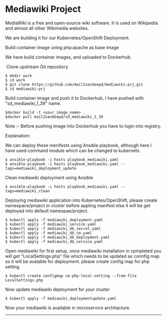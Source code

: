 # Mediawiki Project 

MediaWiki is a free and open-source wiki software. It is used on Wikipedia and almost all other Wikimedia websites.

We are building it for our Kubernetes/OpenShift Deployment.

Build container image uning php:apache as base image

We have build container images, and uploaded to Dockerhub.

 Clone upstream Git repository


    $ mkdir work
    $ cd work
    $ git clone https://github.com/mail2sandeepd/mediawiki-prj.git
    $ cd mediawiki-prj


Build container image and push it to Dockerhub, I have pushed with "sd_mediawiki_1_39" name.

    $docker build -t <your_image_name> .
    $docker pull mail2sandeepd/sd_mediawiki_1_39

Note :- Before pushing image into Dockerhub you have to login into registry.

Explanation:

We can deploy these menifests using Ansible playbook, although here I have used command module which can be changed to kubernets.

    $ ansible-playbook -i hosts playbook_mediawiki.yaml
    $ ansible-playbook -i hosts playbook_mediawiki.yaml --tags=mediawiki_deployment_update

Clean mediawiki deployment using Ansible

    $ ansible-playbook -i hosts playbook_mediawiki.yaml --tags=mediawiki_clean



Deploying mediawiki application into Kubernetes/OpenShift, please create namespace/project in cluster before appling manifest else it will be get deployed into default namespae/project.

    $ kubectl apply -f mediawiki_deployment.yaml
    $ kubectl apply -f mediawiki_service.yaml 
    $ kubectl apply -f mediawiki_db_secret.yaml 
    $ kubectl apply -f mediawiki_db_cm.yaml 
    $ kubectl apply -f mediawiki_db_deployment.yaml 
    $ kubectl apply -f mediawiki_db_service.yaml 
  
Open mediawiki for first setup, once mediawiki installation in cpmpleted you will get "LocalSettings.php" file which  needs to be updated as connfig map so it will be avalable for deployment. please create config map for php setting.

    $ kubectl create configmap cm-php-local-setting --from-file LocalSettings.php

Now update mediawiki deployment for your cluster 
    
    $ kubectl apply -f mediawiki_deploymentupdate.yaml

Now your mediawiki is available in microservice architacture.

------------------------------------------------------------------------------------------------

